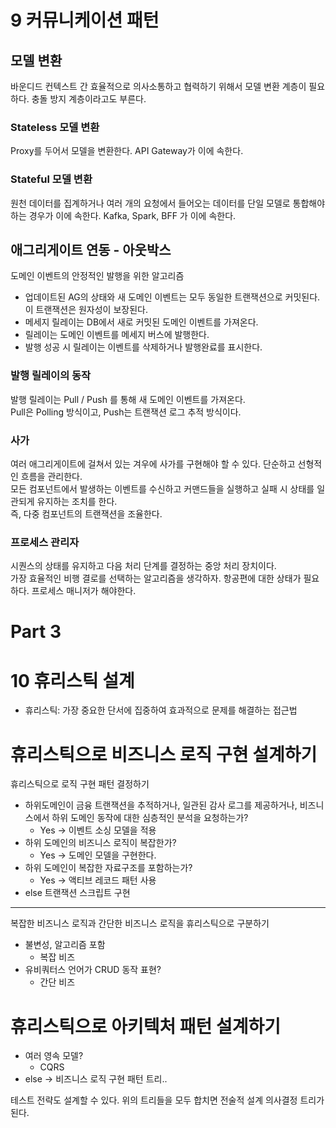# 9 커뮤니케이션 패턴
## 모델 변환
바운디드 컨텍스트 간 효율적으로 의사소통하고 협력하기 위해서 모델 변환 계층이 필요하다. 충돌 방지 계층이라고도 부른다.

### Stateless 모델 변환
Proxy를 두어서 모델을 변환한다. API Gateway가 이에 속한다.

### Stateful 모델 변환
원천 데이터를 집계하거나 여러 개의 요청에서 들어오는 데이터를 단일 모델로 통합해야 하는 경우가 이에 속한다.
Kafka, Spark, BFF 가 이에 속한다.    

## 애그리게이트 연동 - 아웃박스
도메인 이벤트의 안정적인 발행을 위한 알고리즘
* 업데이트된 AG의 상태와 새 도메인 이벤트는 모두 동일한 트랜잭션으로 커밋된다. 이 트랜잭션은 원자성이 보장된다.
* 메세지 릴레이는 DB에서 새로 커밋된 도메인 이벤트를 가져온다.
* 릴레이는 도메인 이벤트를 메세지 버스에 발행한다.
* 발행 성공 시 릴레이는 이벤트를 삭제하거나 발행완료를 표시한다.

### 발행 릴레이의 동작
발행 릴레이는 Pull / Push 를 통해 새 도메인 이벤트를 가져온다.  
Pull은 Polling 방식이고, Push는 트랜잭션 로그 추적 방식이다.  

### 사가
여러 애그리게이트에 걸쳐서 있는 겨우에 사가를 구현해야 할 수 있다. 단순하고 선형적인 흐름을 관리한다.  
모든 컴포넌트에서 발생하는 이벤트를 수신하고 커맨드들을 실행하고 실패 시 상태를 일관되게 유지하는 조치를 한다.  
즉, 다중 컴포넌트의 트랜잭션을 조율한다. 

### 프로세스 관리자
시퀀스의 상태를 유지하고 다음 처리 단계를 결정하는 중앙 처리 장치이다.  
가장 효율적인 비행 결로를 선택하는 알고리즘을 생각하자. 항공편에 대한 상태가 필요하다. 프로세스 매니저가 해야한다.  

# Part 3
# 10 휴리스틱 설계
* 휴리스틱: 가장 중요한 단서에 집중하여 효과적으로 문제를 해결하는 접근법

# 휴리스틱으로 비즈니스 로직 구현 설계하기
휴리스틱으로 로직 구현 패턴 결정하기
* 하위도메인이 금융 트랜잭션을 추적하거나, 일관된 감사 로그를 제공하거나, 비즈니스에서 하위 도메인 동작에 대한 심층적인 분석을 요청하는가?
  * Yes -> 이벤트 소싱 모델을 적용
* 하위 도메인의 비즈니스 로직이 복잡한가? 
  * Yes -> 도메인 모델을 구현한다.
* 하위 도메인이 복잡한 자료구조를 포함하는가?
  * Yes -> 액티브 레코드 패턴 사용
* else 트랜잭션 스크립트 구현
---
복잡한 비즈니스 로직과 간단한 비즈니스 로직을 휴리스틱으로 구분하기
* 불변성, 알고리즘 포함
  * 복잡 비즈
* 유비쿼터스 언어가 CRUD 동작 표현?
  * 간단 비즈

# 휴리스틱으로 아키텍처 패턴 설계하기
* 여러 영속 모델?
  * CQRS
* else -> 비즈니스 로직 구현 패턴 트리..

테스트 전략도 설계할 수 있다. 위의 트리들을 모두 합치면 전술적 설계 의사결정 트리가 된다.
